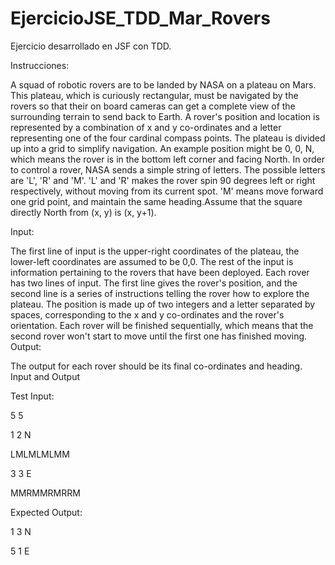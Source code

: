 EjercicioJSE_TDD_Mar_Rovers
===========================

Ejercicio desarrollado en JSF con TDD.

Instrucciones:

A squad of robotic rovers are to be landed by NASA on a plateau on Mars. This plateau,
which is curiously rectangular, must be navigated by the rovers so that their on board
cameras can get a complete view of the surrounding terrain to send back to Earth.
A rover's position and location is represented by a combination of x and y co-ordinates
and a letter representing one of the four cardinal compass points. The plateau is divided
up into a grid to simplify navigation. An example position might be 0, 0, N, which means
the rover is in the bottom left corner and facing North.
In order to control a rover, NASA sends a simple string of letters. The possible letters are
'L', 'R' and 'M'. 'L' and 'R' makes the rover spin 90 degrees left or right respectively,
without moving from its current spot. 'M' means move forward one grid point, and
maintain the same heading.Assume that the square directly North from (x, y) is (x, y+1).

Input:

The first line of input is the upper-right coordinates of the plateau, the lower-left
coordinates are assumed to be 0,0.
The rest of the input is information pertaining to the rovers that have been deployed. Each
rover has two lines of input. The first line gives the rover's position, and the second line is
a series of instructions telling the rover how to explore the plateau.
The position is made up of two integers and a letter separated by spaces, corresponding to
the x and y co-ordinates and the rover's orientation.
Each rover will be finished sequentially, which means that the second rover won't start to
move until the first one has finished moving.
Output:

The output for each rover should be its final co-ordinates and heading.
Input and Output

Test Input:

5 5

1 2 N

LMLMLMLMM

3 3 E

MMRMMRMRRM

Expected Output:

1 3 N

5 1 E
